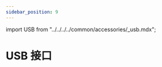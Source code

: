 ```yaml
---
sidebar_position: 9
---
```


import USB from "../../../../common/accessories/\_usb.mdx";

# USB 接口

<USB product="ROCK 2A" model="rock-2a" usb_dev="sda" usb_dev_img="/img/rock2a/rock2a-lsblk-usb.webp" usb_dev_sd_read_time="3.35508 s" usb_dev_sd_read_speed="31.3 MB/s" usb_dev_sd_write_time="5.12891 s" usb_dev_sd_write_speed="20.4 MB/s" />
